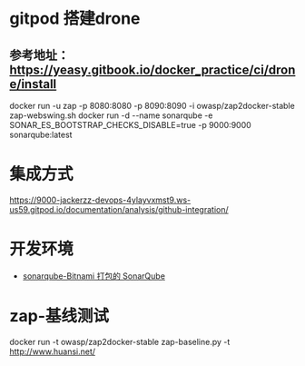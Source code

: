 # gitpod 搭建drone

## 参考地址： https://yeasy.gitbook.io/docker_practice/ci/drone/install
docker run -u zap -p 8080:8080 -p 8090:8090 -i owasp/zap2docker-stable zap-webswing.sh
docker run -d --name sonarqube -e SONAR_ES_BOOTSTRAP_CHECKS_DISABLE=true -p 9000:9000 sonarqube:latest
#  集成方式
https://9000-jackerzz-devops-4ylayvxmst9.ws-us59.gitpod.io/documentation/analysis/github-integration/

# 开发环境
- [sonarqube-Bitnami 打包的 SonarQube](https://hub.docker.com/r/bitnami/sonarqube/)

# zap-基线测试
docker run -t owasp/zap2docker-stable zap-baseline.py -t http://www.huansi.net/